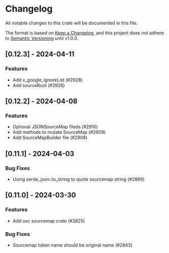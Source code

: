 # Changelog

All notable changes to this crate will be documented in this file.

The format is based on [Keep a Changelog](https://keepachangelog.com/en/1.0.0/),
and this project does not adhere to [Semantic Versioning](https://semver.org/spec/v2.0.0.html) until v1.0.0.

## [0.12.3] - 2024-04-11

### Features

- Add x_google_ignoreList (#2928)
- Add sourceRoot (#2926)

## [0.12.2] - 2024-04-08

### Features

- Optional JSONSourceMap fileds (#2910)
- Add methods to mutate SourceMap (#2909)
- Add SourceMapBuilder file (#2908)

## [0.11.1] - 2024-04-03

### Bug Fixes

- Using serde_json::to_string to quote sourcemap string (#2889)

## [0.11.0] - 2024-03-30

### Features

- Add oxc sourcemap crate (#2825)

### Bug Fixes

- Sourcemap token name should be original name (#2843)

